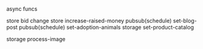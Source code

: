 async funcs

store bid change
store increase-raised-money
pubsub(schedule) set-blog-post
pubsub(schedule) set-adoption-animals
storage set-product-catalog

storage process-image
